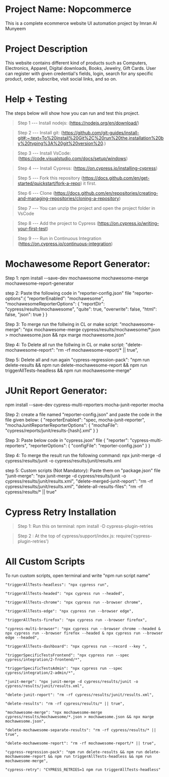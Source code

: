 # Project Name: Nopcommerce
This is a complete ecommerce website UI automation project by Imran Al Munyeem

# Project Description
This website contains different kind of products such as Computers, Electronics, Apparel, Digital downloads, Books, Jewelry, Gift Cards. User can register with given credential's fields, login, search for any specific product, order, subscribe, visit social links, and so on.

# Help + Testing
The steps below will show how you can run and test this project.

> Step 1 ---
Install nodejs: (https://nodejs.org/en/download/)

> Step 2 ---
Install git: (https://github.com/git-guides/install-git#:~:text=To%20install%20Git%2C%20run%20the,installation%20by%20typing%3A%20git%20version%20.)

> Step 3 ---
Install VsCode: (https://code.visualstudio.com/docs/setup/windows)

> Step 4 ---
Install Cypress: (https://on.cypress.io/installing-cypress)

> Step 5 --- Fork this repository (https://docs.github.com/en/get-started/quickstart/fork-a-repo) it first.

> Step 6 --- Clone (https://docs.github.com/en/repositories/creating-and-managing-repositories/cloning-a-repository)

> Step 7 ---
You can unzip the project and open the project folder in VsCode

> Step 8 ---
Add the project to Cypress (https://on.cypress.io/writing-your-first-test)

> Step 9 ---
Run in Continuous Integration (https://on.cypress.io/continuous-integration)

# Mochawesome Report Generator: 
Step 1: npm install --save-dev mochawesome mochawesome-merge mochawesome-report-generator

step 2: Paste the following code in "reporter-config.json" file 
    "reporter-options":{
      "reporterEnabled": "mochawesome",
      "mochawesomeReporterOptions": {
        "reportDir": "cypress/results/mochawesome",
        "quite": true,
        "overwrite": false,
        "html": false,
        "json": true
      }
    }

Step 3: To merge run the follwing in CL or make script:
   "mochawesome-merge": "npx mochawesome-merge cypress/results/mochawesome/*.json > mochawesome.json && npx marge mochawesome.json"

Step 4: To Delete all run the follwing in CL or make script:
    "delete-mochawesome-report": "rm -rf mochawesome-report/* || true",

Step 5: Delete all and run again 
    "cypress-regression-pack": "npm run delete-results && npm run delete-mochawesome-report && npm run triggerAllTests-headless && npm run mochawesome-merge"
    

# JUnit Report Generator:
npm install --save-dev cypress-multi-reporters mocha-junit-reporter mocha


Step 2: create a file named "reporter-config.json" and paste the code in the file given below:
{
    "reporterEnabled": "spec, mocha-junit-reporter",
    "mochaJunitReporterReporterOptions": {
      "mochaFile": "cypress/reports/junit/results-[hash].xml"
    }
  }

Step 3: Paste below code in "cypress.json" file 
{
  "reporter": "cypress-multi-reporters",
  "reporterOptions": {
    "configFile": "reporter-config.json"
  }
}

Step 4: To merge the result run the following command:
npx junit-merge -d cypress/results/junit -o cypress/results/junit/results.xml

step 5: Custom scripts (Not Mandatory): Paste them on "package.json" file
    "junit-merge": "npx junit-merge -d cypress/results/junit -o cypress/results/junit/results.xml",
    "delete-merged-junit-report": "rm -rf cypress/results/junit/results.xml",
    "delete-all-results-files": "rm -rf cypress/results/* || true"


# Cypress Retry Installation
>Step 1: Run this on terminal: npm install -D cypress-plugin-retries

>Step 2 : At the top of cypress/support/index.js: require('cypress-plugin-retries')


# All Custom Scripts
To run custom scripts, open terminal and write "npm run script name"

    "triggerAllTests-headless": "npx cypress run",
    
    "triggerAllTests-headed": "npx cypress run --headed",
    
    "triggerAllTests-chrome": "npx cypress run --browser chrome",
    
    "triggerAllTests-edge": "npx cypress run --browser edge",
    
    "triggerAllTests-firefox": "npx cypress run --browser firefox",
    
    "cypress-multi-browser": "npx cypress run --browser chrome --headed & npx cypress run --browser firefox --headed & npx cypress run --browser edge --headed",
    
    "triggerAllTests-dashboard": "npx cypress run --record --key ",
    
    "triggerSpecificTestsFrontend": "npx cypress run --spec cypress/integration/2-frontend/*",
    
    "triggerSpecificTestsAdmin": "npx cypress run --spec cypress/integration/2-admin/*",
    
    "junit-merge": "npx junit-merge -d cypress/results/junit -o cypress/results/junit/results.xml",
    
    "delete-junit-report": "rm -rf cypress/results/junit/results.xml",
    
    "delete-results": "rm -rf cypress/results/* || true",
    
    "mochawesome-merge": "npx mochawesome-merge cypress/results/mochawesome/*.json > mochawesome.json && npx marge mochawesome.json",
    
    "delete-mochawesome-separate-results": "rm -rf cypress/results/* || true",
    
    "delete-mochawesome-report": "rm -rf mochawesome-report/* || true",
    
    "cypress-regression-pack": "npm run delete-results && npm run delete-mochawesome-report && npm run triggerAllTests-headless && npm run mochawesome-merge",
    
    "cypress-retry": "CYPRESS_RETRIES=1 npm run triggerAllTests-headless"

